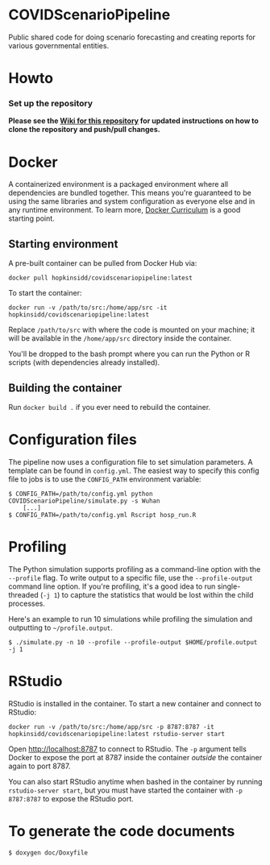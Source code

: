 # COVIDScenarioPipeline
Public shared code for doing scenario forecasting and creating reports for various governmental entities.

# Howto

### Set up the repository

**Please see the [Wiki for this repository](https://github.com/HopkinsIDD/COVIDScenarioPipeline/wiki) for updated instructions on how to clone the repository and push/pull changes.**

# Docker

A containerized environment is a packaged environment where all
dependencies are bundled together. This means you're guaranteed to be
using the same libraries and system configuration as everyone else and in
any runtime environment. To learn more, [Docker
Curriculum](https://docker-curriculum.com/) is a good starting point.

## Starting environment

A pre-built container can be pulled from Docker Hub via:
```
docker pull hopkinsidd/covidscenariopipeline:latest
```

To start the container:
```
docker run -v /path/to/src:/home/app/src -it hopkinsidd/covidscenariopipeline:latest
```

Replace `/path/to/src` with where the code is mounted on your machine; it will
be available in the `/home/app/src` directory inside the container.

You'll be dropped to the bash prompt where you can run the Python or
R scripts (with dependencies already installed).

## Building the container

Run `docker build .` if you ever need to rebuild the container.

# Configuration files

The pipeline now uses a configuration file to set simulation parameters.
A template can be found in `config.yml`. The easiest way to specify this
config file to jobs is to use the `CONFIG_PATH` environment variable:

```
$ CONFIG_PATH=/path/to/config.yml python COVIDScenarioPipeline/simulate.py -s Wuhan
    [...]
$ CONFIG_PATH=/path/to/config.yml Rscript hosp_run.R
```

# Profiling

The Python simulation supports profiling as a command-line option with the
`--profile` flag. To write output to a specific file, use the
`--profile-output` command line option. If you're profiling, it's a good
idea to run single-threaded (`-j 1`) to capture the statistics that would
be lost within the child processes.

Here's an example to run 10 simulations while profiling the simulation and
outputting to `~/profile.output`.

```
$ ./simulate.py -n 10 --profile --profile-output $HOME/profile.output -j 1
```

# RStudio

RStudio is installed in the container. To start a new container and connect to RStudio:
```
docker run -v /path/to/src:/home/app/src -p 8787:8787 -it hopkinsidd/covidscenariopipeline:latest rstudio-server start
```

Open [http://localhost:8787](http://localhost:8787) to connect to RStudio. The `-p` argument tells Docker to expose the port at 8787 inside the container _outside_ the container again to port 8787.

You can also start RStudio anytime when bashed in the container by running `rstudio-server start`, but you must have started the container with `-p 8787:8787` to expose the RStudio port.

# To generate the code documents

```
$ doxygen doc/Doxyfile
```
